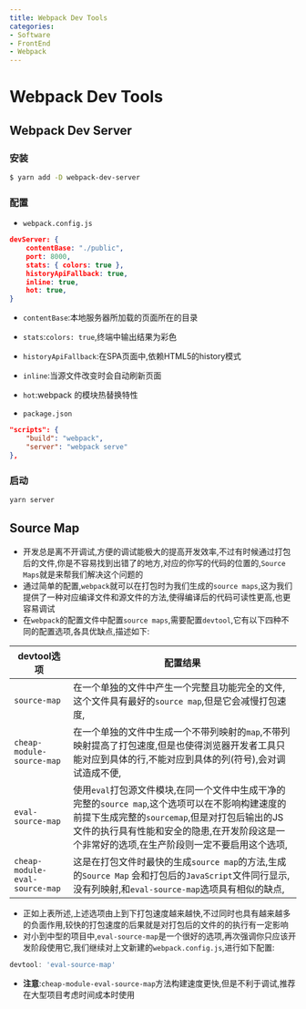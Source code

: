 ```yaml
---
title: Webpack Dev Tools
categories:
- Software
- FrontEnd
- Webpack
---
```

# Webpack Dev Tools

## Webpack Dev Server

### 安装

```bash
$ yarn add -D webpack-dev-server
```

### 配置

- `webpack.config.js`

```json
devServer: {
    contentBase: "./public",
    port: 8000,
    stats: { colors: true },
    historyApiFallback: true,
    inline: true,
    hot: true,
}
```

- `contentBase`:本地服务器所加载的页面所在的目录
- `stats`:`colors: true`,终端中输出结果为彩色
- `historyApiFallback`:在SPA页面中,依赖HTML5的history模式
- `inline`:当源文件改变时会自动刷新页面
- `hot`:webpack 的模块热替换特性

- `package.json`

```json
"scripts": {
    "build": "webpack",
    "server": "webpack serve"
},
```

### 启动

```bash
yarn server
```

## Source Map

- 开发总是离不开调试,方便的调试能极大的提高开发效率,不过有时候通过打包后的文件,你是不容易找到出错了的地方,对应的你写的代码的位置的,`Source Maps`就是来帮我们解决这个问题的
- 通过简单的配置,`webpack`就可以在打包时为我们生成的`source maps`,这为我们提供了一种对应编译文件和源文件的方法,使得编译后的代码可读性更高,也更容易调试
- 在`webpack`的配置文件中配置`source maps`,需要配置`devtool`,它有以下四种不同的配置选项,各具优缺点,描述如下:

| devtool选项                    | 配置结果                                                     |
| ------------------------------ | ------------------------------------------------------------ |
| `source-map`                   | 在一个单独的文件中产生一个完整且功能完全的文件,这个文件具有最好的`source map`,但是它会减慢打包速度,|
| `cheap-module-source-map`      | 在一个单独的文件中生成一个不带列映射的`map`,不带列映射提高了打包速度,但是也使得浏览器开发者工具只能对应到具体的行,不能对应到具体的列(符号),会对调试造成不便,|
| `eval-source-map`              | 使用`eval`打包源文件模块,在同一个文件中生成干净的完整的`source map`,这个选项可以在不影响构建速度的前提下生成完整的`sourcemap`,但是对打包后输出的JS文件的执行具有性能和安全的隐患,在开发阶段这是一个非常好的选项,在生产阶段则一定不要启用这个选项,|
| `cheap-module-eval-source-map` | 这是在打包文件时最快的生成`source map`的方法,生成的`Source Map` 会和打包后的`JavaScript`文件同行显示,没有列映射,和`eval-source-map`选项具有相似的缺点,|

- 正如上表所述,上述选项由上到下打包速度越来越快,不过同时也具有越来越多的负面作用,较快的打包速度的后果就是对打包后的文件的的执行有一定影响
- 对小到中型的项目中,`eval-source-map`是一个很好的选项,再次强调你只应该开发阶段使用它,我们继续对上文新建的`webpack.config.js`,进行如下配置:

```js
devtool: 'eval-source-map'
```

- **注意**:`cheap-module-eval-source-map`方法构建速度更快,但是不利于调试,推荐在大型项目考虑时间成本时使用

